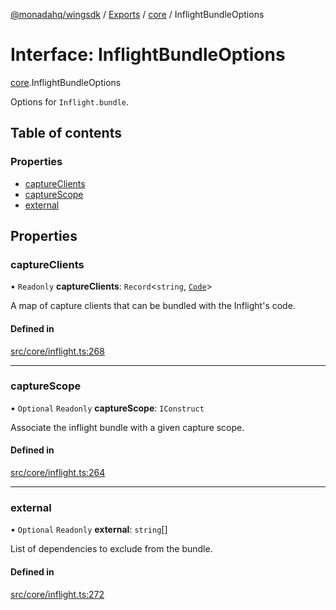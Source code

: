 [@monadahq/wingsdk](../README.md) / [Exports](../modules.md) / [core](../modules/core.md) / InflightBundleOptions

# Interface: InflightBundleOptions

[core](../modules/core.md).InflightBundleOptions

Options for `Inflight.bundle`.

## Table of contents

### Properties

- [captureClients](core.InflightBundleOptions.md#captureclients)
- [captureScope](core.InflightBundleOptions.md#capturescope)
- [external](core.InflightBundleOptions.md#external)

## Properties

### captureClients

• `Readonly` **captureClients**: `Record`<`string`, [`Code`](../classes/core.Code.md)\>

A map of capture clients that can be bundled with the Inflight's code.

#### Defined in

[src/core/inflight.ts:268](https://github.com/monadahq/winglang/blob/438eedb/libs/wingsdk/src/core/inflight.ts#L268)

___

### captureScope

• `Optional` `Readonly` **captureScope**: `IConstruct`

Associate the inflight bundle with a given capture scope.

#### Defined in

[src/core/inflight.ts:264](https://github.com/monadahq/winglang/blob/438eedb/libs/wingsdk/src/core/inflight.ts#L264)

___

### external

• `Optional` `Readonly` **external**: `string`[]

List of dependencies to exclude from the bundle.

#### Defined in

[src/core/inflight.ts:272](https://github.com/monadahq/winglang/blob/438eedb/libs/wingsdk/src/core/inflight.ts#L272)
